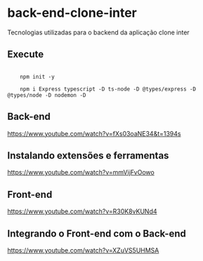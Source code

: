 # back-end-clone-inter

Tecnologias utilizadas para o backend da aplicação clone inter

## Execute

<code>
    npm init -y <br>
    npm i Express typescript -D ts-node -D @types/express -D @types/node -D nodemon -D
</code>

## Back-end

https://www.youtube.com/watch?v=fXs03oaNE34&t=1394s

## Instalando extensões e ferramentas

https://www.youtube.com/watch?v=mmVijFvOowo

## Front-end

https://www.youtube.com/watch?v=R30K8vKUNd4

## Integrando o Front-end com o Back-end

https://www.youtube.com/watch?v=XZuVS5UHMSA
